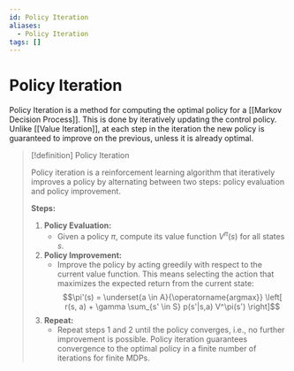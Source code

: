 ```yaml
---
id: Policy Iteration
aliases:
  - Policy Iteration
tags: []
---
```


# Policy Iteration

Policy Iteration is a method for computing the optimal policy for a
[[Markov Decision Process]]. This is done by iteratively updating the control
policy. Unlike [[Value Iteration]], at each step in the iteration the new policy
is guaranteed to improve on the previous, unless it is already optimal.

> [!definition] Policy Iteration
>
> Policy iteration is a reinforcement learning algorithm that iteratively improves a policy by alternating between two steps: policy evaluation and policy improvement.
> 
> **Steps:**
> 
> 1. **Policy Evaluation:**
>    - Given a policy $\pi$, compute its value function $V^\pi(s)$ for all states $s$.
> 2. **Policy Improvement:**
>    - Improve the policy by acting greedily with respect to the current value function. This means selecting the action that maximizes the expected return from the current state:
>      $$\pi'(s) = \underset{a \in A}{\operatorname{argmax}} \left[ r(s, a) + \gamma \sum_{s' \in S} p(s'|s,a) V^\pi(s') \right]$$
> 3. **Repeat:**
>    - Repeat steps 1 and 2 until the policy converges, i.e., no further improvement is possible.
> Policy iteration guarantees convergence to the optimal policy in a finite number of iterations for finite MDPs.
